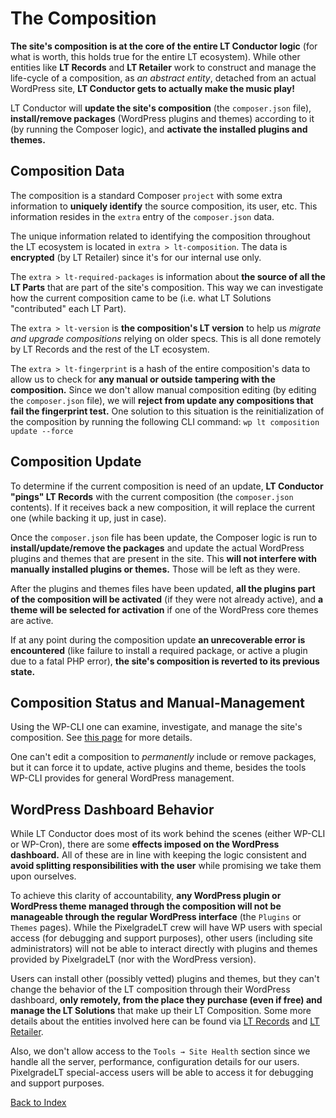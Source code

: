 # The Composition

**The site's composition is at the core of the entire LT Conductor logic** (for what is worth, this holds true for the entire LT ecosystem). While other entities like **LT Records** and **LT Retailer** work to construct and manage the life-cycle of a composition, as _an abstract entity_, detached from an actual WordPress site, **LT Conductor gets to actually make the music play!**

LT Conductor will **update the site's composition** (the `composer.json` file), **install/remove packages** (WordPress plugins and themes) according to it (by running the Composer logic), and **activate the installed plugins and themes.**

## Composition Data

The composition is a standard Composer `project` with some extra information to **uniquely identify** the source composition, its user, etc. This information resides in the `extra` entry of the `composer.json` data.

The unique information related to identifying the composition throughout the LT ecosystem is located in `extra > lt-composition`. The data is **encrypted** (by LT Retailer) since it's for our internal use only.

The `extra > lt-required-packages` is information about **the source of all the LT Parts** that are part of the site's composition. This way we can investigate how the current composition came to be (i.e. what LT Solutions "contributed" each LT Part).

The `extra > lt-version` is **the composition's LT version** to help us _migrate and upgrade compositions_ relying on older specs. This is all done remotely by LT Records and the rest of the LT ecosystem.

The `extra > lt-fingerprint` is a hash of the entire composition's data to allow us to check for **any manual or outside tampering with the composition.** Since we don't allow manual composition editing (by editing the `composer.json` file), we will **reject from update any compositions that fail the fingerprint test.** One solution to this situation is the reinitialization of the composition by running the following CLI command: `wp lt composition update --force`

## Composition Update

To determine if the current composition is need of an update, **LT Conductor "pings" LT Records** with the current composition (the `composer.json` contents). If it receives back a new composition, it will replace the current one (while backing it up, just in case).

Once the `composer.json` file has been update, the Composer logic is run to **install/update/remove the packages** and update the actual WordPress plugins and themes that are present in the site. This **will not interfere with manually installed plugins or themes.** Those will be left as they were.

After the plugins and themes files have been updated, **all the plugins part of the composition will be activated** (if they were not already active), and **a theme will be selected for activation** if one of the WordPress core themes are active.

If at any point during the composition update **an unrecoverable error is encountered** (like failure to install a required package, or active a plugin due to a fatal PHP error), **the site's composition is reverted to its previous state.**

## Composition Status and Manual-Management

Using the WP-CLI one can examine, investigate, and manage the site's composition. See [this page](cli.md) for more details.

One can't edit a composition to _permanently_ include or remove packages, but it can force it to update, active plugins and theme, besides the tools WP-CLI provides for general WordPress management.

## WordPress Dashboard Behavior

While LT Conductor does most of its work behind the scenes (either WP-CLI or WP-Cron), there are some **effects imposed on the WordPress dashboard.** All of these are in line with keeping the logic consistent and **avoid splitting responsibilities with the user** while promising we take them upon ourselves.

To achieve this clarity of accountability, **any WordPress plugin or WordPress theme managed through the composition will not be manageable through the regular WordPress interface** (the `Plugins` or `Themes` pages). While the PixelgradeLT crew will have WP users with special access (for debugging and support purposes), other users (including site administrators) will not be able to interact directly with plugins and themes provided by PixelgradeLT (nor with the WordPress version). 

Users can install other (possibly vetted) plugins and themes, but they can't change the behavior of the LT composition through their WordPress dashboard, **only remotely, from the place they purchase (even if free) and manage the LT Solutions** that make up their LT Composition. Some more details about the entities involved here can be found via [LT Records](https://github.com/pixelgradelt/pixelgradelt-records#lt-packages) and [LT Retailer](https://github.com/pixelgradelt/pixelgradelt-retailer#lt-solutions).

Also, we don't allow access to the `Tools → Site Health` section since we handle all the server, performance, configuration details for our users. PixelgradeLT special-access users will be able to access it for debugging and support purposes.

[Back to Index](index.md)
